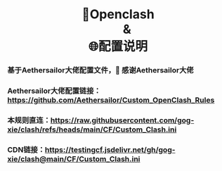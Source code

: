 <h1 align="center"> 🎯Openclash<br>⠀⠀&<br>🌐配置说明</h1>

### 基于Aethersailor大佬配置文件，🙏 感谢Aethersailor大佬

### Aethersailor大佬配置链接：https://github.com/Aethersailor/Custom_OpenClash_Rules
### 本规则直连：https://raw.githubusercontent.com/gog-xie/clash/refs/heads/main/CF/Custom_Clash.ini
### CDN链接：https://testingcf.jsdelivr.net/gh/gog-xie/clash@main/CF/Custom_Clash.ini
